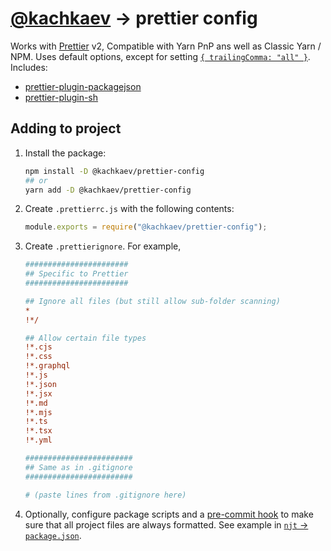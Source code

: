 # [@kachkaev](https://github.com/kachkaev) → prettier config

Works with [Prettier](https://www.npmjs.com/package/prettier) v2, Compatible with Yarn PnP ans well as Classic Yarn / NPM.
Uses default options, except for setting [`{ trailingComma: "all" }`](https://prettier.io/docs/en/options.html#trailing-commas).
Includes:

- [prettier-plugin-packagejson](https://www.npmjs.com/package/prettier-plugin-packagejson)
- [prettier-plugin-sh](https://www.npmjs.com/package/prettier-plugin-sh)

## Adding to project

1.  Install the package:

    ```sh
    npm install -D @kachkaev/prettier-config
    ## or
    yarn add -D @kachkaev/prettier-config
    ```

1.  Create `.prettierrc.js` with the following contents:

    ```js
    module.exports = require("@kachkaev/prettier-config");
    ```

1.  Create `.prettierignore`.
    For example,

    ```ini
    #######################
    ## Specific to Prettier
    #######################
    
    ## Ignore all files (but still allow sub-folder scanning)
    *
    !*/
    
    ## Allow certain file types
    !*.cjs
    !*.css
    !*.graphql
    !*.js
    !*.json
    !*.jsx
    !*.md
    !*.mjs
    !*.ts
    !*.tsx
    !*.yml
    
    ########################
    ## Same as in .gitignore
    ########################
    
    # (paste lines from .gitignore here)
    ```

1.  Optionally, configure package scripts and a [pre-commit hook](https://prettier.io/docs/en/precommit.html#__docusaurus) to make sure that all project files are always formatted.
    See example in [`njt` → `package.json`](https://github.com/kachkaev/njt/blob/master/package.json).
